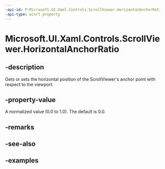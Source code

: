 ```yaml
---
-api-id: P:Microsoft.UI.Xaml.Controls.ScrollViewer.HorizontalAnchorRatio
-api-type: winrt property
---
```


# Microsoft.UI.Xaml.Controls.ScrollViewer.HorizontalAnchorRatio

<!--
public double HorizontalAnchorRatio { get; set; }
-->

## -description

Gets or sets the horizontal position of the ScrollViewer's anchor point with respect to the viewport.

## -property-value

A normalized value (0.0 to 1.0). The default is 0.0.

## -remarks

## -see-also

## -examples

